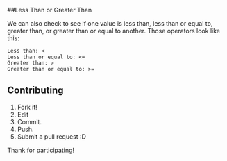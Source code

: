 ##Less Than or Greater Than

We can also check to see if one value is less than, less than or equal to, greater than, or greater than or equal to another. Those operators look like this:

    Less than: <
    Less than or equal to: <=
    Greater than: >
    Greater than or equal to: >=




## Contributing

1. Fork it!
2. Edit
3. Commit.
4. Push.
5. Submit a pull request :D

Thank for participating!